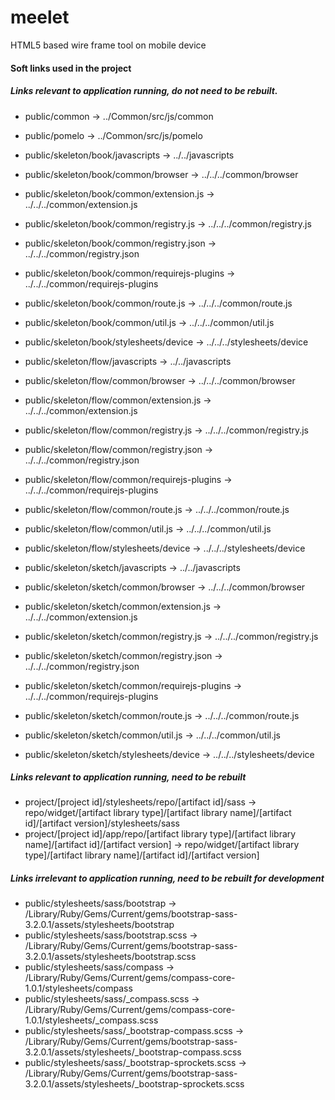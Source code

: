 meelet
======

HTML5 based wire frame tool on mobile device

#### Soft links used in the project

##### Links relevant to application running, do not need to be rebuilt.
- public/common -> ../Common/src/js/common
- public/pomelo -> ../Common/src/js/pomelo

- public/skeleton/book/javascripts -> ../../javascripts
- public/skeleton/book/common/browser -> ../../../common/browser
- public/skeleton/book/common/extension.js -> ../../../common/extension.js
- public/skeleton/book/common/registry.js -> ../../../common/registry.js
- public/skeleton/book/common/registry.json -> ../../../common/registry.json
- public/skeleton/book/common/requirejs-plugins -> ../../../common/requirejs-plugins
- public/skeleton/book/common/route.js -> ../../../common/route.js
- public/skeleton/book/common/util.js -> ../../../common/util.js
- public/skeleton/book/stylesheets/device -> ../../../stylesheets/device
- public/skeleton/flow/javascripts -> ../../javascripts
- public/skeleton/flow/common/browser -> ../../../common/browser
- public/skeleton/flow/common/extension.js -> ../../../common/extension.js
- public/skeleton/flow/common/registry.js -> ../../../common/registry.js
- public/skeleton/flow/common/registry.json -> ../../../common/registry.json
- public/skeleton/flow/common/requirejs-plugins -> ../../../common/requirejs-plugins
- public/skeleton/flow/common/route.js -> ../../../common/route.js
- public/skeleton/flow/common/util.js -> ../../../common/util.js
- public/skeleton/flow/stylesheets/device -> ../../../stylesheets/device

- public/skeleton/sketch/javascripts -> ../../javascripts
- public/skeleton/sketch/common/browser -> ../../../common/browser
- public/skeleton/sketch/common/extension.js -> ../../../common/extension.js
- public/skeleton/sketch/common/registry.js -> ../../../common/registry.js
- public/skeleton/sketch/common/registry.json -> ../../../common/registry.json
- public/skeleton/sketch/common/requirejs-plugins -> ../../../common/requirejs-plugins
- public/skeleton/sketch/common/route.js -> ../../../common/route.js
- public/skeleton/sketch/common/util.js -> ../../../common/util.js
- public/skeleton/sketch/stylesheets/device -> ../../../stylesheets/device

##### Links relevant to application running, need to be rebuilt
- project/[project id]/stylesheets/repo/[artifact id]/sass -> repo/widget/[artifact library type]/[artifact library name]/[artifact id]/[artifact version]/stylesheets/sass
- project/[project id]/app/repo/[artifact library type]/[artifact library name]/[artifact id]/[artifact version] -> repo/widget/[artifact library type]/[artifact library name]/[artifact id]/[artifact version]

##### Links irrelevant to application running, need to be rebuilt for development
- public/stylesheets/sass/bootstrap -> /Library/Ruby/Gems/Current/gems/bootstrap-sass-3.2.0.1/assets/stylesheets/bootstrap
- public/stylesheets/sass/bootstrap.scss -> /Library/Ruby/Gems/Current/gems/bootstrap-sass-3.2.0.1/assets/stylesheets/bootstrap.scss
- public/stylesheets/sass/compass -> /Library/Ruby/Gems/Current/gems/compass-core-1.0.1/stylesheets/compass
- public/stylesheets/sass/_compass.scss -> /Library/Ruby/Gems/Current/gems/compass-core-1.0.1/stylesheets/_compass.scss
- public/stylesheets/sass/_bootstrap-compass.scss -> /Library/Ruby/Gems/Current/gems/bootstrap-sass-3.2.0.1/assets/stylesheets/_bootstrap-compass.scss
- public/stylesheets/sass/_bootstrap-sprockets.scss -> /Library/Ruby/Gems/Current/gems/bootstrap-sass-3.2.0.1/assets/stylesheets/_bootstrap-sprockets.scss
